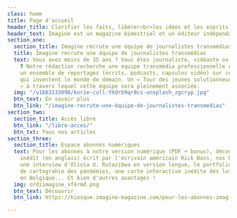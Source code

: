 ```yaml
---
class: home
title: Page d'accueil
header_title: Clarifier les faits, libérer<br>les idées et les esprits
header_text: Imagine est un magazine bimestriel et un éditeur indépendant depuis 2001.
section_one:
  section_title: Imagine recrute une équipe de journalistes transmédias
  title: Imagine recrute une équipe de journalistes transmédias
  text: Vous avez moins de 35 ans ? Vous êtes journaliste, vidéaste ou photographe
    ? Notre rédaction recherche une équipe transmédia professionnelle chargée de réaliser
    un ensemble de reportages (écrits, podcasts, capsules vidéo) sur celles et ceux
    qui inventent le monde de demain. Un « Tour des jeunes solutionneurs de Wallonie
    » à travers lequel cette équipe sera pleinement associée.
  img: "/v1663233098/korie-cull-YXdrb9qr8cs-unsplash_zgcryp.jpg"
  btn_text: En savoir plus
  btn_link: "/imagine-recrute-une-équipe-de-journalistes-transmedias"
section_two:
  section_title: Accès libre
  btn_link: "/libre-acces/"
  btn_txt: Tous nos articles
section_three:
  section_title: Espace abonnés numériques
  text: Pour les abonnés à notre version numérique (PDF + bonus), découvrez un texte
    inédit (en anglais) écrit par l'écrivain américain Rick Bass, nos baromètres égalité-diversité,
    une interview d'Olivia U. Rutazibwa en version longue, le portfolio d'un projet
    de cartograhie des pandémies, une carte interactive inédite des luttes environnementales
    en Belgique... Et bien d'autres avantages !
  img: ordiimagine_xf4rmd.png
  btn_text: Découvrir
  btn_link: https://kiosque.imagine-magazine.com/pour-les-abonnes-imagine/

---
```

